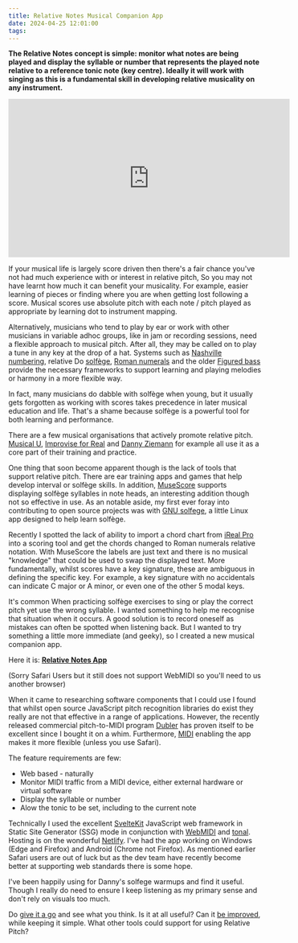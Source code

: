 ```yaml
---
title: Relative Notes Musical Companion App
date: 2024-04-25 12:01:00
tags:
---
```


**The Relative Notes concept is simple: monitor what notes are being played and display the syllable or number that represents the played note relative to a reference tonic note (key centre). Ideally it will work with singing as this is a fundamental skill in developing relative musicality on any instrument.**

<iframe width="560" height="315" src="https://www.youtube.com/embed/4kNCYW4tiGQ?si=zVuWIzZrZl2W5lUL" title="YouTube video player" frameborder="0" allow="accelerometer; autoplay; clipboard-write; encrypted-media; gyroscope; picture-in-picture; web-share" referrerpolicy="strict-origin-when-cross-origin" allowfullscreen></iframe>

If your musical life is largely score driven then there's a fair chance you've not had much experience with or interest in relative pitch, So you may not have learnt how much it can benefit your musicality. For example, easier learning of pieces or finding where you are when getting lost following a score. Musical scores use absolute pitch with each note / pitch played as appropriate by learning dot to instrument mapping.

Alternatively, musicians who tend to play by ear or work with other musicians in variable adhoc groups, like in jam or recording sessions, need a flexible approach to musical pitch. After all, they may be called on to play a tune in any key at the drop of a hat. Systems such as [Nashville numbering](https://en.wikipedia.org/wiki/Nashville_Number_System), relative Do [solfège](https://en.wikipedia.org/wiki/Solf%C3%A8ge), [Roman numerals](https://en.wikipedia.org/wiki/Roman_numeral_analysis) and the older [Figured bass](https://en.wikipedia.org/wiki/Figured_bass) provide the necessary frameworks to support learning and playing melodies or harmony in a more flexible way.

In fact, many musicians do dabble with solfège when young, but it usually gets forgotten as working with scores takes precedence in later musical education and life. That's a shame because solfège is a powerful tool for both learning and performance.

There are a few musical organisations that actively promote relative pitch. [Musical U](https://www.musical-u.com/), [Improvise for Real](https://improviseforreal.com/) and [Danny Ziemann](https://www.dannyziemann.com/) for example all use it as a core part of their training and practice.

One thing that soon become apparent though is the lack of tools that support relative pitch. There are ear training apps and games that help develop interval or solfège skills. In addition, [MuseScore](https://musescore.org/en/download) supports displaying solfège syllables in note heads, an interesting addition though not so effective in use. As an notable aside, my first ever foray into contributing to open source projects was with [GNU solfege](https://www.gnu.org/software/solfege/), a little Linux app designed to help learn solfège.

Recently I spotted the lack of ability to import a chord chart from [iReal Pro](https://www.irealpro.com/) into a scoring tool and get the chords changed to Roman numerals relative notation. With MuseScore the labels are just text and there is no musical "knowledge" that could be used to swap the displayed text. More fundamentally, whilst scores have a key signature, these are ambiguous in defining the specific key. For example, a key signature with no accidentals can indicate C major or A minor, or even one of the other 5 modal keys.

It's common When practicing solfège exercises to sing or play the correct pitch yet use the wrong syllable. I wanted something to help me recognise that situation when it occurs. A good solution is to record oneself as mistakes can often be spotted when listening back. But I wanted to try something a little more immediate (and geeky), so I created a new musical companion app.

Here it is: [**Relative Notes App**](https://relative.musicpracticetools.net/)

(Sorry Safari Users but it still does not support WebMIDI so you'll need to us another browser)

When it came to researching software components that I could use I found that whilst open source JavaScript pitch recognition libraries do exist they really are not that effective in a range of applications. However, the recently released commercial pitch-to-MIDI program [Dubler](https://vochlea.com/) has proven itself to be excellent since I bought it on a whim. Furthermore, [MIDI](https://en.wikipedia.org/wiki/MIDI) enabling the app makes it more flexible (unless you use Safari).

The feature requirements are few:

- Web based - naturally
- Monitor MIDI traffic from a MIDI device, either external hardware or virtual software
- Display the syllable or number
- Alow the tonic to be set, including to the current note

Technically I used the excellent [SvelteKit](https://kit.svelte.dev/) JavaScript web framework in Static Site Generator (SSG) mode in conjunction with [WebMIDI](https://webmidijs.org/) and [tonal](https://tonaljs.github.io/tonal/docs/). Hosting is on the wonderful [Netlify](https://www.netlify.com/). I've had the app working on Windows (Edge and Firefox) and Android (Chrome not Firefox). As mentioned earlier Safari users are out of luck but as the dev team have recently become better at supporting web standards there is some hope.

I've been happily using for Danny's solfege warmups and find it useful. Though I really do need to ensure I keep listening as my primary sense and don't rely on visuals too much.

Do [give it a go](https://relative.musicpracticetools.net/) and see what you think. Is it at all useful? Can it [be improved](https://github.com/music-practice-tools/relative-notes/issues), while keeping it simple. What other tools could support for using Relative Pitch?
